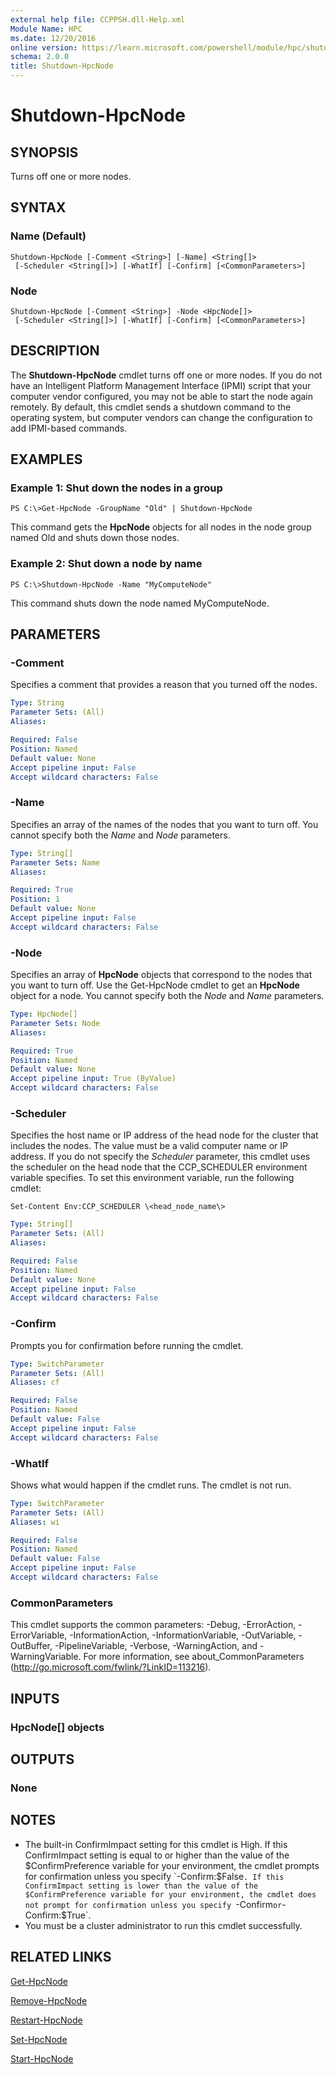 ```yaml
---
external help file: CCPPSH.dll-Help.xml
Module Name: HPC
ms.date: 12/20/2016
online version: https://learn.microsoft.com/powershell/module/hpc/shutdown-hpcnode?view=windowsserver2012r2-ps&wt.mc_id=ps-gethelp
schema: 2.0.0
title: Shutdown-HpcNode
---
```


# Shutdown-HpcNode

## SYNOPSIS
Turns off one or more nodes.

## SYNTAX

### Name (Default)
```
Shutdown-HpcNode [-Comment <String>] [-Name] <String[]>
 [-Scheduler <String[]>] [-WhatIf] [-Confirm] [<CommonParameters>]
```

### Node
```
Shutdown-HpcNode [-Comment <String>] -Node <HpcNode[]>
 [-Scheduler <String[]>] [-WhatIf] [-Confirm] [<CommonParameters>]
```

## DESCRIPTION
The **Shutdown-HpcNode** cmdlet turns off one or more nodes.
If you do not have an Intelligent Platform Management Interface (IPMI) script that your computer vendor configured, you may not be able to start the node again remotely.
By default, this cmdlet sends a shutdown command to the operating system, but computer vendors can change the configuration to add IPMI-based commands.

## EXAMPLES

### Example 1: Shut down the nodes in a group
```
PS C:\>Get-HpcNode -GroupName "Old" | Shutdown-HpcNode
```

This command gets the **HpcNode** objects for all nodes in the node group named Old and shuts down those nodes.

### Example 2: Shut down a node by name
```
PS C:\>Shutdown-HpcNode -Name "MyComputeNode"
```

This command shuts down the node named MyComputeNode.

## PARAMETERS

### -Comment
Specifies a comment that provides a reason that you turned off the nodes.

```yaml
Type: String
Parameter Sets: (All)
Aliases:

Required: False
Position: Named
Default value: None
Accept pipeline input: False
Accept wildcard characters: False
```

### -Name
Specifies an array of the names of the nodes that you want to turn off.
You cannot specify both the *Name* and *Node* parameters.

```yaml
Type: String[]
Parameter Sets: Name
Aliases:

Required: True
Position: 1
Default value: None
Accept pipeline input: False
Accept wildcard characters: False
```

### -Node
Specifies an array  of **HpcNode** objects that correspond to the nodes that you want to turn off.
Use the Get-HpcNode cmdlet to get an **HpcNode** object for a node.
You cannot specify both the *Node* and *Name* parameters.

```yaml
Type: HpcNode[]
Parameter Sets: Node
Aliases:

Required: True
Position: Named
Default value: None
Accept pipeline input: True (ByValue)
Accept wildcard characters: False
```

### -Scheduler
Specifies the host name or IP address of the head node for the cluster that includes the nodes.
The value must be a valid computer name or IP address.
If you do not specify the *Scheduler* parameter, this cmdlet uses the scheduler on the head node that the CCP_SCHEDULER environment variable specifies.
To set this environment variable, run the following cmdlet:

`Set-Content Env:CCP_SCHEDULER \<head_node_name\>`

```yaml
Type: String[]
Parameter Sets: (All)
Aliases:

Required: False
Position: Named
Default value: None
Accept pipeline input: False
Accept wildcard characters: False
```

### -Confirm
Prompts you for confirmation before running the cmdlet.

```yaml
Type: SwitchParameter
Parameter Sets: (All)
Aliases: cf

Required: False
Position: Named
Default value: False
Accept pipeline input: False
Accept wildcard characters: False
```

### -WhatIf
Shows what would happen if the cmdlet runs.
The cmdlet is not run.

```yaml
Type: SwitchParameter
Parameter Sets: (All)
Aliases: wi

Required: False
Position: Named
Default value: False
Accept pipeline input: False
Accept wildcard characters: False
```

### CommonParameters
This cmdlet supports the common parameters: -Debug, -ErrorAction, -ErrorVariable, -InformationAction, -InformationVariable, -OutVariable, -OutBuffer, -PipelineVariable, -Verbose, -WarningAction, and -WarningVariable. For more information, see about_CommonParameters (http://go.microsoft.com/fwlink/?LinkID=113216).

## INPUTS

### HpcNode[] objects

## OUTPUTS

### None

## NOTES
* The built-in ConfirmImpact setting for this cmdlet is High. If this ConfirmImpact setting is equal to or higher than the value of the $ConfirmPreference variable for your environment, the cmdlet prompts for confirmation unless you specify `-Confirm:$False`. If this ConfirmImpact setting is lower than the value of the $ConfirmPreference variable for your environment, the cmdlet does not prompt for confirmation unless you specify `-Confirm` or `-Confirm:$True`.
* You must be a cluster administrator to run this cmdlet successfully.

## RELATED LINKS

[Get-HpcNode](./Get-HpcNode.md)

[Remove-HpcNode](./Remove-HpcNode.md)

[Restart-HpcNode](./Restart-HpcNode.md)

[Set-HpcNode](./Set-HpcNode.md)

[Start-HpcNode](./Start-HpcNode.md)

